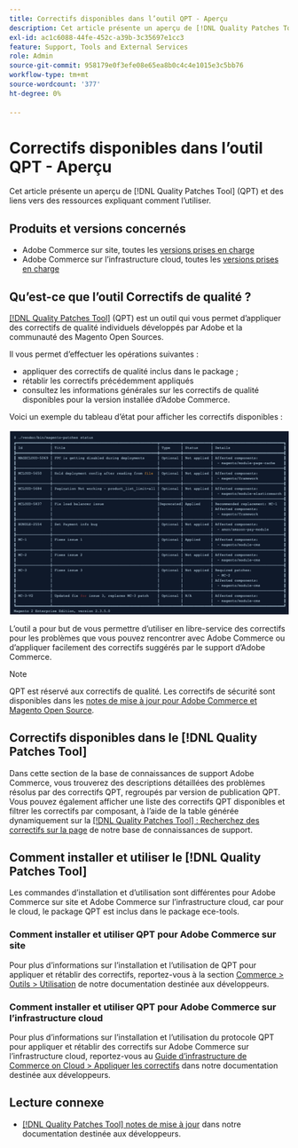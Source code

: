 ```yaml
---
title: Correctifs disponibles dans l’outil QPT - Aperçu
description: Cet article présente un aperçu de [!DNL Quality Patches Tool] (QPT) et des liens vers des ressources expliquant comment l’utiliser.
exl-id: ac1c6088-44fe-452c-a39b-3c35697e1cc3
feature: Support, Tools and External Services
role: Admin
source-git-commit: 958179e0f3efe08e65ea8b0c4c4e1015e3c5bb76
workflow-type: tm+mt
source-wordcount: '377'
ht-degree: 0%

---
```


# Correctifs disponibles dans l’outil QPT - Aperçu

Cet article présente un aperçu de [!DNL Quality Patches Tool] (QPT) et des liens vers des ressources expliquant comment l’utiliser.

## Produits et versions concernés

* Adobe Commerce sur site, toutes les [versions prises en charge](https://www.adobe.com/content/dam/cc/en/legal/terms/enterprise/pdfs/Adobe-Commerce-Software-Lifecycle-Policy.pdf)
* Adobe Commerce sur l’infrastructure cloud, toutes les [ versions prises en charge](https://www.adobe.com/content/dam/cc/en/legal/terms/enterprise/pdfs/Adobe-Commerce-Software-Lifecycle-Policy.pdf)

## Qu’est-ce que l’outil Correctifs de qualité ?

[[!DNL Quality Patches Tool]](https://github.com/magento/quality-patches) (QPT) est un outil qui vous permet d’appliquer des correctifs de qualité individuels développés par Adobe et la communauté des Magento Open Sources.

Il vous permet d’effectuer les opérations suivantes :

* appliquer des correctifs de qualité inclus dans le package ;
* rétablir les correctifs précédemment appliqués
* consultez les informations générales sur les correctifs de qualité disponibles pour la version installée d’Adobe Commerce.

Voici un exemple du tableau d’état pour afficher les correctifs disponibles :

![&rbrace;Magento_Correctifs_list](assets/status_table.png)

L’outil a pour but de vous permettre d’utiliser en libre-service des correctifs pour les problèmes que vous pouvez rencontrer avec Adobe Commerce ou d’appliquer facilement des correctifs suggérés par le support d’Adobe Commerce.

>[!NOTE]
>
>QPT est réservé aux correctifs de qualité. Les correctifs de sécurité sont disponibles dans les [ notes de mise à jour pour Adobe Commerce et Magento Open Source](https://experienceleague.adobe.com/docs/commerce-operations/release/notes/overview.html?lang=fr).

## Correctifs disponibles dans le [!DNL Quality Patches Tool]

Dans cette section de la base de connaissances de support Adobe Commerce, vous trouverez des descriptions détaillées des problèmes résolus par des correctifs QPT, regroupés par version de publication QPT.
Vous pouvez également afficher une liste des correctifs QPT disponibles et filtrer les correctifs par composant, à l’aide de la table générée dynamiquement sur la [[!DNL Quality Patches Tool] : Recherchez des correctifs sur la page](https://experienceleague.adobe.com/tools/commerce-quality-patches/index.html?lang=fr) de notre base de connaissances de support.

## Comment installer et utiliser le [!DNL Quality Patches Tool]

Les commandes d’installation et d’utilisation sont différentes pour Adobe Commerce sur site et Adobe Commerce sur l’infrastructure cloud, car pour le cloud, le package QPT est inclus dans le package ece-tools.

### Comment installer et utiliser QPT pour Adobe Commerce sur site

Pour plus d’informations sur l’installation et l’utilisation de QPT pour appliquer et rétablir des correctifs, reportez-vous à la section [Commerce > Outils > Utilisation](https://experienceleague.adobe.com/docs/commerce-operations/tools/quality-patches-tool/usage.html?lang=fr) de notre documentation destinée aux développeurs.

### Comment installer et utiliser QPT pour Adobe Commerce sur l’infrastructure cloud

Pour plus d’informations sur l’installation et l’utilisation du protocole QPT pour appliquer et rétablir des correctifs sur Adobe Commerce sur l’infrastructure cloud, reportez-vous au [Guide d’infrastructure de Commerce on Cloud > Appliquer les correctifs](https://experienceleague.adobe.com/docs/commerce-cloud-service/user-guide/develop/upgrade/apply-patches.html?lang=fr) dans notre documentation destinée aux développeurs.

## Lecture connexe

* [[!DNL Quality Patches Tool] notes de mise à jour](https://experienceleague.adobe.com/docs/commerce-operations/tools/quality-patches-tool/release-notes.html?lang=fr) dans notre documentation destinée aux développeurs.
